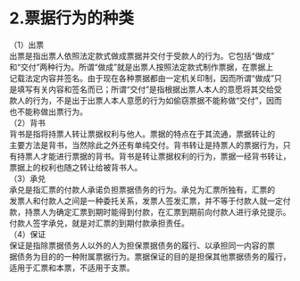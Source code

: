 # 2.票据行为的种类

（1）出票<br />
      出票是指出票人依照法定款式做成票据并交付于受款人的行为。它包括“做成”<br />
      和“交付”两种行为。所谓“做成”就是出票人按照法定款式制作票据，在票据上<br />
      记载法定内容并签名。由于现在各种票据都由一定机关印制，因而所谓“做成”只<br />
      是填写有关内容和签名而已；所谓“交付”是指根据出票人本人的意愿将其交给受<br />
      款人的行为，不是出于出票人本人意愿的行为如偷窃票据不能称做“交付”，因而<br />
      也不能称做出票行为。<br />
      （2）背书<br />
      背书是指将持票人转让票据权利与他人。票据的特点在于其流通，票据转让的<br />
      主要方法是背书，当然除此之外还有单纯交付。背书转让是持票人的票据行为，只<br />
      有持票人才能进行票据的背书。背书是转让票据权利的行为，票据一经背书转让，<br />
      票据上的权利也随之转让给被背书人。<br />
      （3）承兑<br />
      承兑是指汇票的付款人承诺负担票据债务的行为。承兑为汇票所独有，汇票的<br />
      发票人和付款人之间是一种委托关系，发票人签发汇票，并不等于付款人就一定付<br />
      款，持票人为确定汇票到期时能得到付款，在汇票到期前向付款人进行承兑提示。<br />
      付款人签字承兑，就是对汇票的到期付款承担责任。<br />
      （4）保证<br />
      保证是指除票据债务人以外的人为担保票据债务的履行、以承担同一内容的票<br />
      据债务为目的的一种附属票据行为。票据保证的目的是担保其他票据债务的履行，<br />
      适用于汇票和本票，不适用于支票。